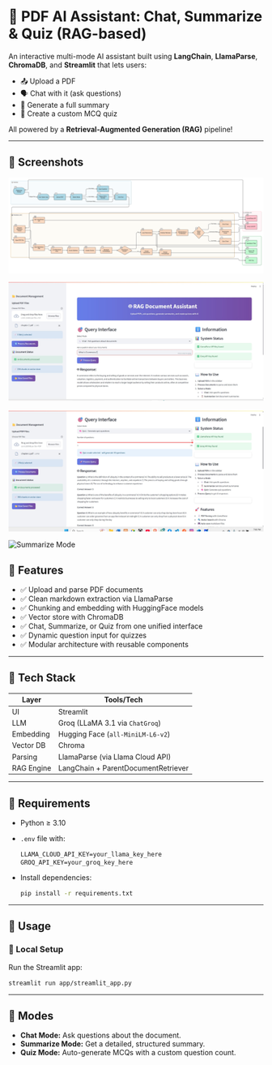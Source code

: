 # 📄 PDF AI Assistant: Chat, Summarize & Quiz (RAG-based)

An interactive multi-mode AI assistant built using **LangChain**, **LlamaParse**, **ChromaDB**, and **Streamlit** that lets users:

- 📤 Upload a PDF
- 🗣️ Chat with it (ask questions)
- 🧾 Generate a full summary
- 🧠 Create a custom MCQ quiz

All powered by a **Retrieval-Augmented Generation (RAG)** pipeline!

---
## 📸 Screenshots
![System Flow](systenflow.PNG)

![Chat Mode](SystemUI.jpg)

![Quiz Mode](SystemUI3.jpg)

![Summarize Mode](SystemUI2.jpg)

## 🚀 Features

- ✅ Upload and parse PDF documents
- ✅ Clean markdown extraction via LlamaParse
- ✅ Chunking and embedding with HuggingFace models
- ✅ Vector store with ChromaDB
- ✅ Chat, Summarize, or Quiz from one unified interface
- ✅ Dynamic question input for quizzes
- ✅ Modular architecture with reusable components

---

## 🧠 Tech Stack

| Layer        | Tools/Tech                             |
|--------------|----------------------------------------|
| UI           | Streamlit                              |
| LLM          | Groq (LLaMA 3.1 via `ChatGroq`)        |
| Embedding    | Hugging Face (`all-MiniLM-L6-v2`)      |
| Vector DB    | Chroma                                 |
| Parsing      | LlamaParse (via Llama Cloud API)       |
| RAG Engine   | LangChain + ParentDocumentRetriever    |

---

## 🧰 Requirements

- Python ≥ 3.10
- `.env` file with:
    ```
    LLAMA_CLOUD_API_KEY=your_llama_key_here
    GROQ_API_KEY=your_groq_key_here
    ```

- Install dependencies:
    ```bash
    pip install -r requirements.txt
    ```

---

## 🧪 Usage

### 🔧 Local Setup

Run the Streamlit app:
```bash
streamlit run app/streamlit_app.py
```

---

## 🧠 Modes

- **Chat Mode:** Ask questions about the document.
- **Summarize Mode:** Get a detailed, structured summary.
- **Quiz Mode:** Auto-generate MCQs with a custom question count.

